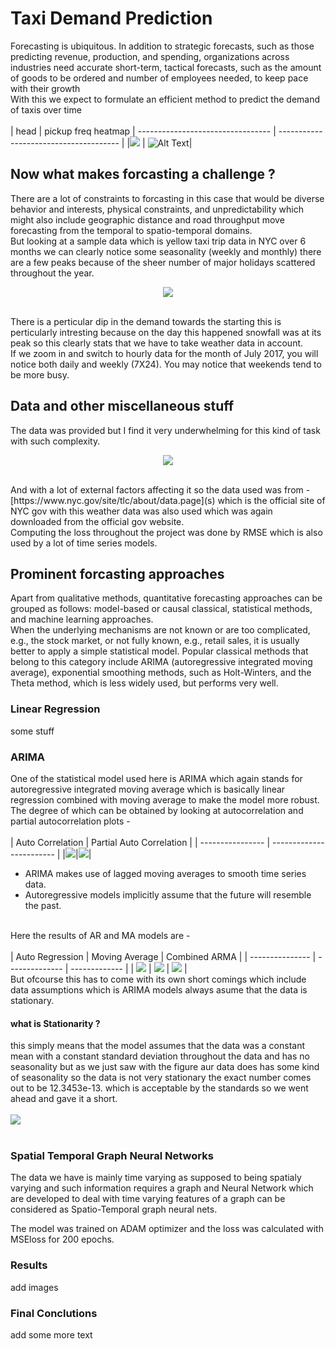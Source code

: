 # Taxi Demand Prediction

Forecasting is ubiquitous. In addition to strategic forecasts, such as those predicting revenue, production, and spending, organizations across industries need accurate short-term, tactical forecasts, such as the amount of goods to be ordered and number of employees needed, to keep pace with their growth
<br>
With this we expect to formulate an efficient method to predict the demand of taxis over time 
<br><br>
| head                              | pickup freq heatmap
| --------------------------------- | -------------------------------------- |
|<img src="./assets/taxi_map.jpg" /> | ![Alt Text](./assets/pickup_heatmap.gif)|

## Now what makes forcasting a challenge ? 
There are a lot of constraints to forcasting in this case that would be diverse behavior and interests, physical constraints, and unpredictability which might also include geographic distance and road throughput move forecasting from the temporal to spatio-temporal domains.
<br>
But looking at a sample data which is yellow taxi trip data in NYC over 6 months we can clearly notice some seasonality (weekly and monthly) there are a few peaks because of the sheer number of major holidays scattered throughout the year.
<br>
<p align="center">
  <img src="./assets/final_data_daily_plot.png"/>
</p>
<br>
There is a perticular dip in the demand towards the starting this is perticularly intresting because on the day this happened snowfall was at its peak so this clearly stats that we have to take weather data in account.
<br>
If we zoom in and switch to hourly data for the month of July 2017, you will notice both daily and  weekly (7X24). You may notice that weekends tend to be more busy.
<br>

## Data and other miscellaneous stuff

The data was provided but I find it very underwhelming for this kind of task with such complexity.
<br>
<p align="center">
  <img src="./assets/initial_data_plot.png" />
</p>
<br>
And with a lot of external factors affecting it so the data used was from - [https://www.nyc.gov/site/tlc/about/data.page](s) which is the official site of NYC gov 
with this weather data was also used which was again downloaded from the official gov website.
<br>
Computing the loss throughout the project was done by RMSE which is also used by a lot of time series models. 
<br>


## Prominent forcasting approaches
Apart from qualitative methods, quantitative forecasting approaches can be grouped as follows: model-based or causal classical, statistical methods, and machine learning approaches.
<br>
When the underlying mechanisms are not known or are too complicated, e.g., the stock market, or not fully known, e.g., retail sales, it is usually better to apply a simple statistical model. Popular classical methods that belong to this category include ARIMA (autoregressive integrated moving average), exponential smoothing methods, such as Holt-Winters, and the Theta method, which is less widely used, but performs very well.

### Linear Regression 
some stuff

### ARIMA

One of the statistical model used here is ARIMA which again stands for autoregressive integrated moving average which is basically linear regression combined with moving average to make the model more robust.
<br>
The degree of which can be obtained by looking at autocorrelation and partial autocorrelation plots - <br><br>
| Auto Correlation | Partial Auto Correlation | 
| ---------------- | ------------------------ |
|<img src="./assets/auto_correlation.png" />|<img src="./assets/partial_autocorrelation.png" />|
<br>

- ARIMA makes use of lagged moving averages to smooth time series data.
- Autoregressive models implicitly assume that the future will resemble the past.
<br>
Here the results of AR and MA models are - 
<br><br>
| Auto Regression | Moving Average | Combined ARMA |
| --------------- | -------------- | ------------- |
| <img src="./assets/AR_model_prediction.png" /> | <img src="./assets/MA_on_residual.png" /> | <img src="./assets/ARMA_model.png" /> |


<br>
But ofcourse this has to come with its own short comings which include data assumptions which is 
ARIMA models always asume that the data is stationary.

#### what is Stationarity ?
this simply means that the model assumes that the data was a constant mean with a constant standard deviation throughout the data and has no seasonality but as we just saw with the figure aur data does has some kind of seasonality so the data is not very stationary the exact number comes out to be 12.3453e-13. which is acceptable by the standards so we went ahead and gave it a short. <br><br>
<img src="./assets/stationarity.png" />
<br><br>
### Spatial Temporal Graph Neural Networks 

The data we have is mainly time varying as supposed to being spatialy varying and such information requires a graph and Neural Network which are developed to deal with time varying features of a graph can be considered as Spatio-Temporal graph neural nets.
<br>

The model was trained on ADAM optimizer and the loss was calculated with MSEloss for 200 epochs.



### Results 
add images

### Final Conclutions 
add some more text
